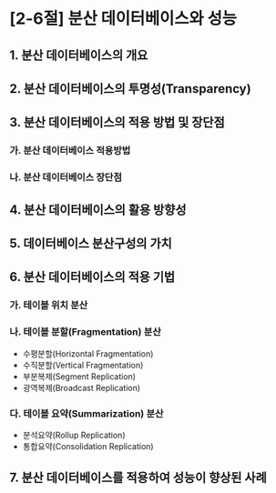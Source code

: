 # [2-6절] 분산 데이터베이스와 성능



## 1. 분산 데이터베이스의 개요



## 2. 분산 데이터베이스의 투명성(Transparency)



## 3. 분산 데이터베이스의 적용 방법 및 장단점

### 가. 분산 데이터베이스 적용방법

### 나. 분산 데이터베이스 장단점



## 4. 분산 데이터베이스의 활용 방향성



## 5. 데이터베이스 분산구성의 가치



## 6. 분산 데이터베이스의 적용 기법

### 가. 테이블 위치 분산

### 나. 테이블 분할(Fragmentation) 분산

- 수평분할(Horizontal Fragmentation)
- 수직분할(Vertical Fragmentation)
- 부분복제(Segment Replication)
- 광역복제(Broadcast Replication)

### 다. 테이블 요약(Summarization) 분산

- 분석요약(Rollup Replication)
- 통합요약(Consolidation Replication)



## 7. 분산 데이터베이스를 적용하여 성능이 향상된 사례

